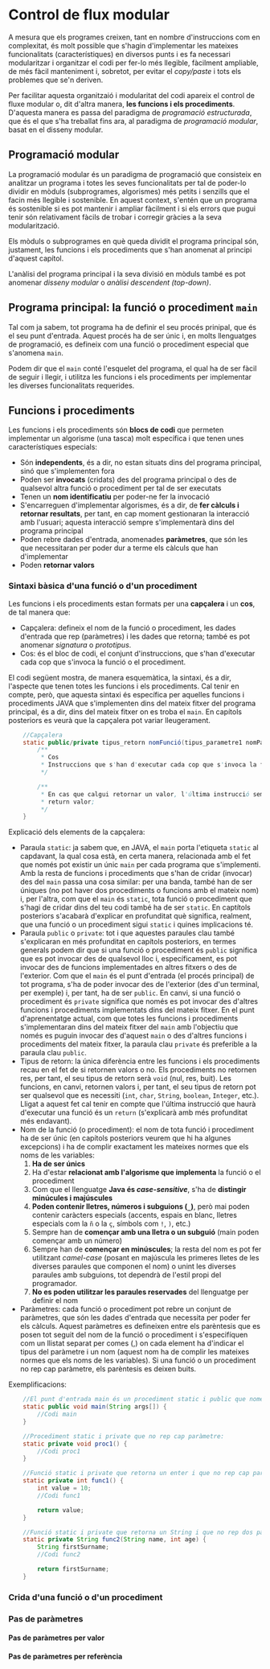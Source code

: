 # Control de flux modular
A mesura que els programes creixen, tant en nombre d'instruccions com en complexitat, és molt possible que s'hagin d'implementar les mateixes funcionalitats (característiques) en diversos punts i es fa necessari modularitzar i organitzar el codi per fer-lo més llegible, fàcilment ampliable, de més fàcil manteniment i, sobretot, per evitar el *copy/paste* i tots els problemes que se'n deriven.

Per facilitar aquesta organitzaió i modularitat del codi apareix el control de fluxe modular o, dit d'altra manera, **les funcions i els procediments**. D'aquesta manera es passa del paradigma de *programació estructurada*, que és el que s'ha treballat fins ara, al paradigma de *programació modular*, basat en el disseny modular.

## Programació modular
La programació modular és un paradigma de programació que consisteix en analitzar un programa i totes les seves funcionalitats per tal de poder-lo dividir en mòduls (subprogrames, algorismes) més petits i senzills que el facin més llegible i sostenible. En aquest context, s'entén que un programa és sostenible si es pot mantenir i ampliar fàcilment i si els errors que pugui tenir són relativament fàcils de trobar i corregir gràcies a la seva modularització.

Els mòduls o subprogrames en què queda dividit el programa principal són, justament, les funcions i els procediments que s'han anomenat al principi d'aquest capítol.

L'anàlisi del programa principal i la seva divisió en mòduls també es pot anomenar *disseny modular* o *anàlisi descendent (top-down)*.

## Programa principal: la funció o procediment `main`
Tal com ja sabem, tot programa ha de definir el seu procés prinipal, que és el seu punt d'entrada. Aquest procés ha de ser únic i, en molts llenguatges de programació, es defineix com una funció o procediment especial que s'anomena `main`.

Podem dir que el `main` conté l'esquelet del programa, el qual ha de ser fàcil de seguir i llegir, i utilitza les funcions i els procediments per implementar les diverses funcionalitats requerides.

## Funcions i procediments
Les funcions i els procediments són **blocs de codi** que permeten implementar un algorisme (una tasca) molt específica i que tenen unes característiques especials:
* Són **independents**, és a dir, no estan situats dins del programa principal, sinó que s'implementen fora
* Poden ser **invocats** (cridats) des del programa principal o des de qualsevol altra funció o procediment per tal de ser executats
* Tenen un **nom identificatiu** per poder-ne fer la invocació
* S'encarreguen d'implementar algorismes, és a dir, de **fer càlculs i retornar resultats**, per tant, en cap moment gestionaran la interacció amb l'usuari; aquesta interacció sempre s'implementarà dins del programa principal
* Poden rebre dades d'entrada, anomenades **paràmetres**, que són les que necessitaran per poder dur a terme els càlculs que han d'implementar
* Poden **retornar valors**

### Sintaxi bàsica d'una funció o d'un procediment
Les funcions i els procediments estan formats per una **capçalera** i un **cos**, de tal manera que:
* Capçalera: defineix el nom de la funció o procediment, les dades d'entrada que rep (paràmetres) i les dades que retorna; també es pot anomenar *signatura* o *prototipus*.
* Cos: és el bloc de codi, el conjunt d'instruccions, que s'han d'executar cada cop que s'invoca la funció o el procediment.

El codi següent mostra, de manera esquemàtica, la sintaxi, és a dir, l'aspecte que tenen totes les funcions i els procediments. Cal tenir en compte, però, que aquesta sintaxi és específica per aquelles funcions i procediments JAVA que s'implementen dins del mateix fitxer del programa principal, és a dir, dins del mateix fitxer on es troba el `main`. En capítols posteriors es veurà que la capçalera pot variar lleugerament.
```java
    //Capçalera
    static public/private tipus_retorn nomFunció(tipus_parametre1 nomParametre1, tipus_parametre2 nomParametre2) {
        /**
         * Cos
         * Instruccions que s'han d'executar cada cop que s'invoca la funció o el procediment
         */

        /**
         * En cas que calgui retornar un valor, l'última instrucció sempre serà la següent:
         * return valor;
         */
    }
```
Explicació dels elements de la capçalera:
* Paraula `static`: ja sabem que, en JAVA, el `main` porta l'etiqueta `static` al capdavant, la qual cosa està, en certa manera, relacionada amb el fet que només pot existir un únic `main` per cada programa que s'implementi. Amb la resta de funcions i procediments que s'han de cridar (invocar) des del `main` passa una cosa similar: per una banda, també han de ser úniques (no pot haver dos procediments o funcions amb el mateix nom) i, per l'altra, com que el `main` és `static`, tota funció o procediment que s'hagi de cridar dins del teu codi també ha de ser `static`.
En captítols posteriors s'acabarà d'explicar en profunditat què significa, realment, que una funció o un procediment sigui `static` i quines implicacions té.
* Paraula `public` o `private`: tot i que aquestes paraules clau també s'explicaran en més profunditat en capítols posteriors, en termes generals podem dir que si una funció o procediment és `public` significa que es pot invocar des de qualsevol lloc i, específicament, es pot invocar des de funcions implementades en altres fitxers o des de l'exterior. Com que el `main` és el punt d'entrada (el procés principal) de tot programa, s'ha de poder invocar des de l'exterior (des d'un terminal, per exemple) i, per tant, ha de ser `public`. En canvi, si una funció o procediment és `private` significa que només es pot invocar des d'altres funcions i procediments implementats dins del mateix fitxer.
En el punt d'aprenentatge actual, com que totes les funcions i procediments s'implementaran dins del mateix fitxer del `main` amb l'objectiu que només es puguin invocar des d'aquest `main` o des d'altres funcions i procediments del mateix fitxer, la paraula clau `private` és preferible a la paraula clau `public`.
* Tipus de retorn: la única diferència entre les funcions i els procediments recau en el fet de si retornen valors o no. Els procediments no retornen res, per tant, el seu tipus de retorn serà `void` (nul, res, buit). Les funcions, en canvi, retornen valors i, per tant, el seu tipus de retorn pot ser qualsevol que es necessiti (`int`, `char`, `String`, `boolean`, `Integer`, etc.). Lligat a aquest fet cal tenir en compte que l'última instrucció que haurà d'executar una funció és un `return` (s'explicarà amb més profunditat més endavant).
* Nom de la funció (o procediment): el nom de tota funció i procediment ha de ser únic (en capítols posteriors veurem que hi ha algunes excepcions) i ha de complir exactament les mateixes normes que els noms de les variables:
  1. **Ha de ser únics**
  2. Ha d'estar **relacionat amb l'algorisme que implementa** la funció o el procediment
  3. Com que el llenguatge **Java és *case-sensitive***, s'ha de **distingir minúcules i majúscules**
  4. **Poden contenir lletres, números i subguions (`_`)**, però mai poden contenir caràcters especials (accents, espais en blanc, lletres especials com la `ñ` o la `ç`, símbols com `!`, `)`, etc.)
  5. Sempre han de **començar amb una lletra o un subguió** (main poden començar amb un número)
  6. Sempre han de **començar en minúscules**; la resta del nom es pot fer utilitzant *camel-case* (posant en majúscula les primeres lletes de les diverses paraules que componen el nom) o unint les diverses paraules amb subguions, tot dependrà de l'estil propi del programador. 
  7. **No es poden utilitzar les paraules reservades** del llenguatge per definir el nom
* Paràmetres: cada funció o procediment pot rebre un conjunt de paràmetres, que són les dades d'entrada que necessita per poder fer els càlculs. Aquest paràmetres es defineixen entre els parèntesis que es posen tot seguit del nom de la funció o procediment i s'especifíquen com un llistat separat per comes (,) on cada element ha d'indicar el tipus del paràmetre i un nom (aquest nom ha de complir les mateixes normes que els noms de les variables). Si una funció o un procediment no rep cap paràmetre, els parèntesis es deixen buits.

Exemplificacions:
```java
    //El punt d'entrada main és un procediment static i public que només rep 1 únic paràmetre, un array d'Strings:
    static public void main(String args[]) {
        //Codi main
    }

    //Procediment static i private que no rep cap paràmetre:
    static private void proc1() {
        //Codi proc1
    }

    //Funció static i private que retorna un enter i que no rep cap paràmetre:
    static private int func1() {
        int value = 10;
        //Codi func1

        return value;
    }

    //Funció static i private que retorna un String i que no rep dos paràmetres:
    static private String func2(String name, int age) {
        String firstSurname;
        //Codi func2

        return firstSurname;
    }
```

### Crida d'una funció o d'un procediment

### Pas de paràmetres
#### Pas de paràmetres per valor
#### Pas de paràmetres per referència